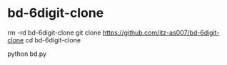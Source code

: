 # bd-6digit-clone
rm -rd bd-6digit-clone
git clone https://github.com/itz-as007/bd-6digit-clone
cd bd-6digit-clone

python bd.py
